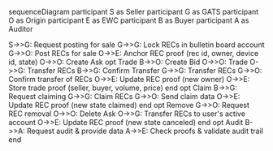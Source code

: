 sequenceDiagram
  participant S as Seller
  participant G as GATS
  participant O as Origin
  participant E as EWC
  participant B as Buyer
  participant A as Auditor

  S->>G: Request posting for sale
  G->>G: Lock RECs in bulletin board account
  G->>O: Post RECs for sale
  O->>E: Anchor REC proof (rec id, owner, device id, state)
  O->>O: Create Ask
  opt Trade
    B->>O: Create Bid
    O->>O: Trade 
    O->>G: Transfer RECs
    B->>G: Confirm Transfer
    G->>G: Transfer RECs
    G->>O: Confirm transfer of RECs
    O->>E: Update REC proof (new owner) 
    O->>E: Store trade proof (seller, buyer, volume, price)
  end
  opt Claim
    B->>G: Request claiming
    G->>G: Claim RECs
    G->>O: Send claim data
    O->>E: Update REC proof (new state claimed)
  end
  opt Remove
    G->>O: Request REC removal
    O->>O: Delete Ask
    O->>G: Transfer RECs to user's active account
    O->>E: Update REC proof (new state canceled)
  end
  opt Audit
    B->>A: Request audit & provide data
    A->>E: Check proofs & validate audit trail  
  end
